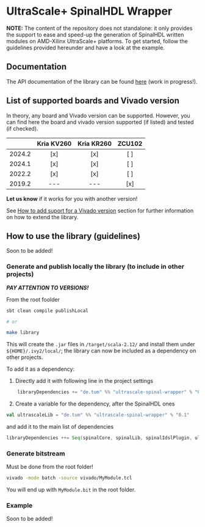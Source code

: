 # UltraScale+ SpinalHDL Wrapper

**NOTE:** The content of the repository does not standalone: it only provides the support to ease and speed-up the generation of SpinalHDL written modules on AMD-Xilinx UltraScale+ platforms.
To get started, follow the guidelines provided hereunder and have a look at the example.

## Documentation

The API documentation of the library can be found [here](https://denishoornaert.github.io/ultrascale-spinal-wrapper/) (work in progress!).

## List of supported boards and Vivado version

In theory, any board and Vivado version can be supported. However, you can find here the board and vivado version supported (if listed) and tested (if checked).

|        | Kria KV260 | Kria KR260 | ZCU102 |
|:------:|:----------:|:----------:|:------:|
| 2024.2 |        [x] |        [x] |    [ ] |
| 2024.1 |        [x] |        [x] |    [ ] |
| 2022.2 |        [x] |        [x] |    [ ] |
| 2019.2 |        --- |        --- |    [x] |

**Let us know** if it works for you with another version!

See [How to add suport for a Vivado version](doc/add_vivado_version_support.md) section for further information on how to extend the library.

## How to use the library (guidelines)

Soon to be added!

### Generate and publish locally the library (to include in other projects)

___PAY ATTENTION TO VERSIONS!___

From the root foolder

```bash
sbt clean compile publishLocal

# or

make library
```

This will create the `.jar` files in `/target/scala-2.12/` and install them under `${HOME}/.ivy2/local/`;
the library can now be included as a dependency on other projects.

To add it as a dependency:

1. Directly add it with following line in the project settings
```scala
    libraryDependencies += "de.tum" %% "ultrascale-spinal-wrapper" % "0.1"
```
2. Create a variable for the dependency, after the SpinalHDL ones
```scala
val ultrascaleLib = "de.tum" %% "ultrascale-spinal-wrapper" % "0.1"
```
and add it to the main list of dependencies
```scala
libraryDependencies ++= Seq(spinalCore, spinalLib, spinalIdslPlugin, ultrascaleLib)
```

### Generate bitstream

Must be done from the root folder!
```bash
vivado -mode batch -source vivado/MyModule.tcl
```
You will end up with `MyModule.bit` in the root folder.


### Example

Soon to be added!


